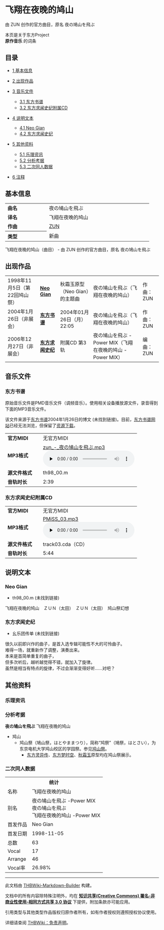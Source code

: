 # 飞翔在夜晚的鸠山

<!-- source html: G:\repos\THBWiki-Markdown-Builder\THBWikiMarkdown\Temp\main\c\ce\ns0%3A%E9%A3%9E%E7%BF%94%E5%9C%A8%E5%A4%9C%E6%99%9A%E7%9A%84%E9%B8%A0%E5%B1%B1.html -->

由 ZUN 创作的官方曲目，原名 夜の鳩山を飛ぶ

本页是关于东方Project  
 **原作音乐** 的词条
  
  

  


## 目录

- [1 基本信息](#基本信息)
- [2 出现作品](#出现作品)
- [3 音乐文件](#音乐文件)

  - [3.1 东方书谱](#东方书谱)
  - [3.2 东方求闻史纪附属CD](#东方求闻史纪附属CD)



- [4 说明文本](#说明文本)

  - [4.1 Neo Gian](#Neo_Gian)
  - [4.2 东方求闻史纪](#东方求闻史纪)



- [5 其他资料](#其他资料)

  - [5.1 乐理资讯](#乐理资讯)
  - [5.2 分析考据](#分析考据)
  - [5.3 二次同人数据](#二次同人数据)



- [6 注释](#注释)





## 基本信息

<table><tbody><tr><td style="width:120px"><b>曲名</b></td><td style="width:320px">夜の鳩山を飛ぶ</td></tr><tr><td><b>译名</b></td><td>飞翔在夜晚的鸠山</td></tr><tr><td><b>作曲</b></td><td><a href="./ZUN.md" title="ZUN">ZUN</a></td></tr><tr><th style="text-align: left;"><b>类型</b></th><td>新曲</td></tr></tbody></table>

飞翔在夜晚的鸠山（曲目） - 由 ZUN 创作的官方曲目，原名 夜の鳩山を飛ぶ

## 出现作品

<table>
<tbody><tr><td>1998年11月5日（第22回鸠山祭）</td><td><b><a href="./秋霜玉.md" title="秋霜玉" unred="">Neo Gian</a></b></td><td>秋霜玉原型（Neo Gian）的主题曲</td><td style="padding-left:5px;">夜の鳩山を飛ぶ（飞翔在夜晚的鸠山）</td><td style="padding-left:10px;">作曲：ZUN</td></tr>
<tr><td>2004年1月26日（非展会）</td><td><b><a href="./东方书谱.md" title="东方书谱">东方书谱</a></b></td><td>2004年01月26日（月）22:05</td><td style="padding-left:5px;">夜の鳩山を飛ぶ（飞翔在夜晚的鸠山）</td><td style="padding-left:10px;">作曲：ZUN</td></tr>
<tr><td>2006年12月27日（非展会）</td><td><b><a href="./东方求闻史纪.md" title="东方求闻史纪">东方求闻史纪</a></b></td><td>附属CD 第3轨</td><td style="padding-left:5px;">夜の鳩山を飛ぶ -Power MIX（飞翔在夜晚的鸠山 -Power MIX）</td><td style="padding-left:10px;">编曲：ZUN</td></tr>
</tbody></table>



## 音乐文件

### 东方书谱
  
原始音乐文件是PMD音乐文件（调频音乐）。使用相关设备播放源文件，录音得到下面的MP3音乐文件。  

该文件来源于[东方书谱](./东方书谱.md)2004年1月26日的博文 (未找到链接)。目前，[东方书谱网站](http://www16.big.or.jp/~zun/cgi-bin/diary/nicky.cgi)已经无法浏览，但保留了[资源下载](http://www16.big.or.jp/~zun/data/pmd/th98_00.lzh)。
  


<table><tbody><tr class="mw-empty-elt"></tr><tr><td width="100"><b>官方MIDI</b></td><td>无官方MIDI</td></tr><tr><td><b>MP3格式</b></td><td><a href="./文件-zun_-_夜の鳩山を飛ぶ.mp3.md" title="文件:zun - 夜の鳩山を飛ぶ.mp3">zun_-_夜の鳩山を飛ぶ.mp3</a><br><audio src="https://upload.thwiki.cc/5/51/zun_-_%E5%A4%9C%E3%81%AE%E9%B3%A9%E5%B1%B1%E3%82%92%E9%A3%9B%E3%81%B6.mp3" loop="" controls="" preload="none"></audio></td></tr><tr><td><b>源文件格式</b></td><td>th98_00.m</td></tr><tr><td><b>音轨时长</b></td><td>2:39</td></tr></tbody></table>



### 东方求闻史纪附属CD

<table><tbody><tr class="mw-empty-elt"></tr><tr><td width="100"><b>官方MIDI</b></td><td>无官方MIDI</td></tr><tr><td><b>MP3格式</b></td><td><a href="./文件-PMiSS_03.mp3.md" title="文件:PMiSS 03.mp3">PMiSS_03.mp3</a><br><audio src="https://upload.thwiki.cc/8/8d/PMiSS_03.mp3" loop="" controls="" preload="none"></audio></td></tr><tr><td><b>源文件格式</b></td><td>track03.cda（CD）</td></tr><tr><td><b>音轨时长</b></td><td>5:44</td></tr></tbody></table>



## 说明文本

### Neo Gian
- th98_00.m (未找到链接)

飞翔在夜晚的鸠山　ＺＵＮ（太田）　ＺＵＮ（太田）　鸠山祭幻想

### 东方求闻史纪
- 幺乐团传单 (未找到链接)

很久以前即兴作的曲子，是首入选专辑可能性不大的可怜曲子。  
难得一场，就重新作了调整，演奏出来。  
本来是首简单重复的曲子，  
但多次听后，越听越觉得不错，就加入了旋律。  
虽然是相当有特点的旋律，不过会渐渐变得好听……对吧？

## 其他资料

### 乐理资讯

### 分析考据
  
 **夜の鳩山を飛ぶ**   飞翔在夜晚的鸠山
  

- 鸠山
  - 鸠山祭（鳩山祭，はとやままつり），简称“鸠祭”（鳩祭，はとさい），为东京电机大学鸠山校区的学园祭。参见[鸠山祭](./鸠山祭.md)。
    - [东方灵异传](./东方灵异传.md)、[东方梦时空](./东方梦时空.md)、[秋霜玉](./秋霜玉.md)原型均在鸠山祭展示。




### 二次同人数据

<table><tbody><tr><th colspan="2">统计</th></tr>
<tr><td>名称</td><td>飞翔在夜晚的鸠山</td></tr>
<tr><td>别名</td><td>夜の鳩山を飛ぶ -Power MIX<br>夜の鳩山を飛ぶ<br>飞翔在夜晚的鸠山 -Power MIX</td></tr>
<tr><td>首发作品</td><td>Neo Gian</td></tr>
<tr><td>首发日期</td><td>1998-11-05</td></tr>
<tr><td>总数</td><td>63</td></tr>
<tr><td>Vocal</td><td>17</td></tr>
<tr><td>Arrange</td><td>46</td></tr>
<tr><td>Vocal率</td><td>26.98%</td></tr>
</tbody></table>





  
  

  
  
  

  





---

此文档由 [THBWiki-Markdown-Builder](https://github.com/Delsin-Yu/THBWiki-Markdown-Builder) 构建。

文档中的所有内容除特殊注明外，均在 [**知识共享(Creative Commons) 署名-非商业性使用-相同方式共享 3.0 协议**](https://creativecommons.org/licenses/by-sa/3.0/deed.zh-hans) 下提供，附加条款亦可能应用。

引用类型与其他类型作品版权归原作者所有，如有作者授权则遵照授权协议使用。

详细请查阅 [THBWiki：免责声明](https://thbwiki.cc/THBWiki:%E5%85%8D%E8%B4%A3%E5%A3%B0%E6%98%8E)。

